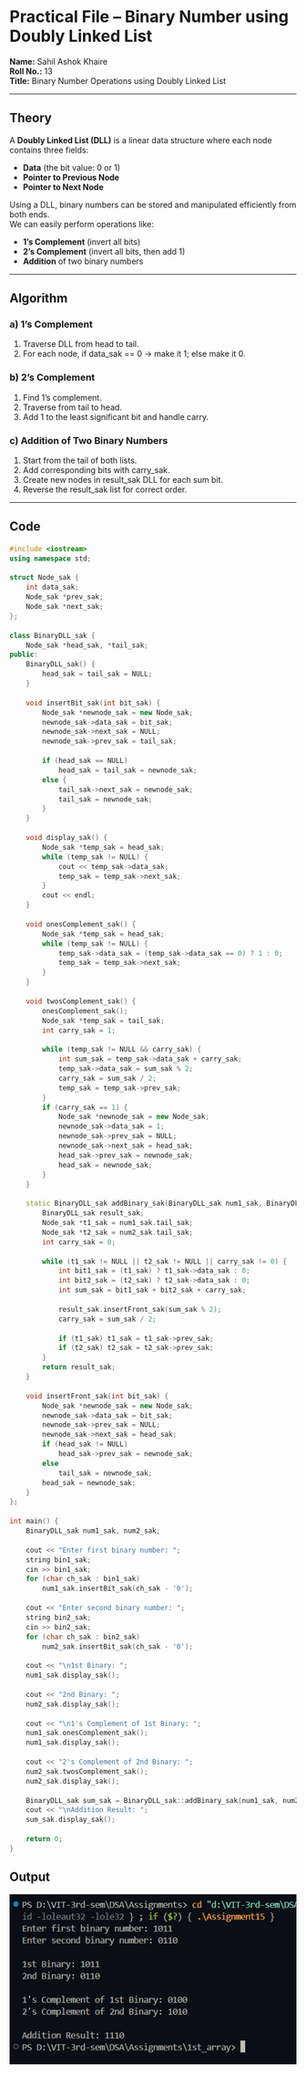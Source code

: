 # Practical File – Binary Number using Doubly Linked List  

**Name:** Sahil Ashok Khaire  
**Roll No.:** 13  
**Title:** Binary Number Operations using Doubly Linked List  

---

## Theory  

A **Doubly Linked List (DLL)** is a linear data structure where each node contains three fields:  
- **Data** (the bit value: 0 or 1)  
- **Pointer to Previous Node**  
- **Pointer to Next Node**  

Using a DLL, binary numbers can be stored and manipulated efficiently from both ends.  
We can easily perform operations like:  
- **1’s Complement** (invert all bits)  
- **2’s Complement** (invert all bits, then add 1)  
- **Addition** of two binary numbers  

---

## Algorithm  

### a) 1’s Complement
1. Traverse DLL from head to tail.  
2. For each node, if data_sak == 0 → make it 1; else make it 0.  

### b) 2’s Complement
1. Find 1’s complement.  
2. Traverse from tail to head.  
3. Add 1 to the least significant bit and handle carry.  

### c) Addition of Two Binary Numbers
1. Start from the tail of both lists.  
2. Add corresponding bits with carry_sak.  
3. Create new nodes in result_sak DLL for each sum bit.  
4. Reverse the result_sak list for correct order.  

---

## Code  

```cpp
#include <iostream>
using namespace std;

struct Node_sak {
    int data_sak;
    Node_sak *prev_sak;
    Node_sak *next_sak;
};

class BinaryDLL_sak {
    Node_sak *head_sak, *tail_sak;
public:
    BinaryDLL_sak() {
        head_sak = tail_sak = NULL;
    }

    void insertBit_sak(int bit_sak) {
        Node_sak *newnode_sak = new Node_sak;
        newnode_sak->data_sak = bit_sak;
        newnode_sak->next_sak = NULL;
        newnode_sak->prev_sak = tail_sak;

        if (head_sak == NULL)
            head_sak = tail_sak = newnode_sak;
        else {
            tail_sak->next_sak = newnode_sak;
            tail_sak = newnode_sak;
        }
    }

    void display_sak() {
        Node_sak *temp_sak = head_sak;
        while (temp_sak != NULL) {
            cout << temp_sak->data_sak;
            temp_sak = temp_sak->next_sak;
        }
        cout << endl;
    }

    void onesComplement_sak() {
        Node_sak *temp_sak = head_sak;
        while (temp_sak != NULL) {
            temp_sak->data_sak = (temp_sak->data_sak == 0) ? 1 : 0;
            temp_sak = temp_sak->next_sak;
        }
    }

    void twosComplement_sak() {
        onesComplement_sak();
        Node_sak *temp_sak = tail_sak;
        int carry_sak = 1;

        while (temp_sak != NULL && carry_sak) {
            int sum_sak = temp_sak->data_sak + carry_sak;
            temp_sak->data_sak = sum_sak % 2;
            carry_sak = sum_sak / 2;
            temp_sak = temp_sak->prev_sak;
        }
        if (carry_sak == 1) {
            Node_sak *newnode_sak = new Node_sak;
            newnode_sak->data_sak = 1;
            newnode_sak->prev_sak = NULL;
            newnode_sak->next_sak = head_sak;
            head_sak->prev_sak = newnode_sak;
            head_sak = newnode_sak;
        }
    }

    static BinaryDLL_sak addBinary_sak(BinaryDLL_sak num1_sak, BinaryDLL_sak num2_sak) {
        BinaryDLL_sak result_sak;
        Node_sak *t1_sak = num1_sak.tail_sak;
        Node_sak *t2_sak = num2_sak.tail_sak;
        int carry_sak = 0;

        while (t1_sak != NULL || t2_sak != NULL || carry_sak != 0) {
            int bit1_sak = (t1_sak) ? t1_sak->data_sak : 0;
            int bit2_sak = (t2_sak) ? t2_sak->data_sak : 0;
            int sum_sak = bit1_sak + bit2_sak + carry_sak;

            result_sak.insertFront_sak(sum_sak % 2);
            carry_sak = sum_sak / 2;

            if (t1_sak) t1_sak = t1_sak->prev_sak;
            if (t2_sak) t2_sak = t2_sak->prev_sak;
        }
        return result_sak;
    }

    void insertFront_sak(int bit_sak) {
        Node_sak *newnode_sak = new Node_sak;
        newnode_sak->data_sak = bit_sak;
        newnode_sak->prev_sak = NULL;
        newnode_sak->next_sak = head_sak;
        if (head_sak != NULL)
            head_sak->prev_sak = newnode_sak;
        else
            tail_sak = newnode_sak;
        head_sak = newnode_sak;
    }
};

int main() {
    BinaryDLL_sak num1_sak, num2_sak;

    cout << "Enter first binary number: ";
    string bin1_sak;
    cin >> bin1_sak;
    for (char ch_sak : bin1_sak)
        num1_sak.insertBit_sak(ch_sak - '0');

    cout << "Enter second binary number: ";
    string bin2_sak;
    cin >> bin2_sak;
    for (char ch_sak : bin2_sak)
        num2_sak.insertBit_sak(ch_sak - '0');

    cout << "\n1st Binary: ";
    num1_sak.display_sak();

    cout << "2nd Binary: ";
    num2_sak.display_sak();

    cout << "\n1's Complement of 1st Binary: ";
    num1_sak.onesComplement_sak();
    num1_sak.display_sak();

    cout << "2's Complement of 2nd Binary: ";
    num2_sak.twosComplement_sak();
    num2_sak.display_sak();

    BinaryDLL_sak sum_sak = BinaryDLL_sak::addBinary_sak(num1_sak, num2_sak);
    cout << "\nAddition Result: ";
    sum_sak.display_sak();

    return 0;
}
```
## Output
![Alt text](./Assignment15.png)
